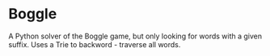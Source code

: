 # Boggle
A Python solver of the Boggle game, but only looking for words with a given suffix. Uses a Trie to backword - traverse all words.
